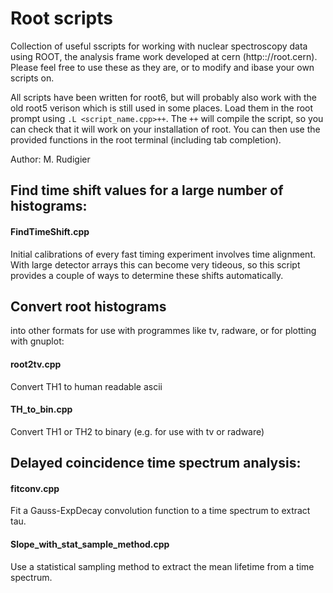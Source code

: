 # Root scripts

Collection of useful sscripts for working with nuclear spectroscopy data
using ROOT, the analysis frame work developed at cern (http:://root.cern).
Please feel free to use these as they are, or to modify and ibase your own scripts on.

All scripts have been written for root6, but will probably also work with the old root5
verison which is still used in some places.
Load them in the root prompt using `.L <script_name.cpp>++`. The `++` will compile
the script, so you can check that it will work on your installation of root.
You can then use the provided functions in the root terminal (including tab completion).

Author: M. Rudigier

## Find time shift values for a large number of histograms:
#### FindTimeShift.cpp              
Initial calibrations of every fast timing experiment involves time alignment. With
large detector arrays this can become very tideous, so this script provides a couple
of ways to determine these shifts automatically.

## Convert root histograms
into other formats for use with programmes like tv, radware, or for plotting with gnuplot:
#### root2tv.cpp
Convert TH1 to human readable ascii

#### TH_to_bin.cpp
Convert TH1 or TH2 to binary (e.g. for use with tv or radware)

## Delayed coincidence time spectrum analysis:
#### fitconv.cpp
Fit a Gauss-ExpDecay convolution function to a time spectrum to extract tau.

#### Slope_with_stat_sample_method.cpp
Use a statistical sampling method to extract the mean lifetime from a time spectrum.
